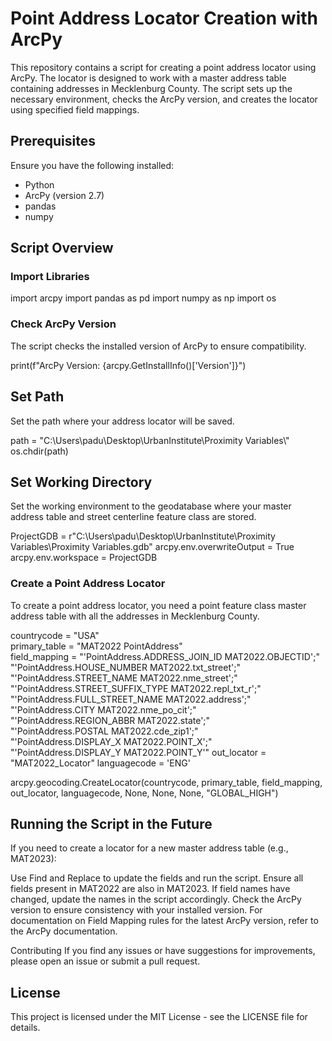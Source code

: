 # Point Address Locator Creation with ArcPy

This repository contains a script for creating a point address locator using ArcPy. The locator is designed to work with a master address table containing addresses in Mecklenburg County. The script sets up the necessary environment, checks the ArcPy version, and creates the locator using specified field mappings.

## Prerequisites

Ensure you have the following installed:

- Python
- ArcPy (version 2.7)
- pandas
- numpy

## Script Overview

### Import Libraries


import arcpy 
import pandas as pd 
import numpy as np
import os

### Check ArcPy Version
The script checks the installed version of ArcPy to ensure compatibility.

print(f"ArcPy Version: {arcpy.GetInstallInfo()['Version']}")

## Set Path
Set the path where your address locator will be saved.

path = "C:\\Users\\padu\\Desktop\\UrbanInstitute\\Proximity Variables\\"
os.chdir(path)

## Set Working Directory
Set the working environment to the geodatabase where your master address table and street centerline feature class are stored.

ProjectGDB =  r"C:\\Users\\padu\\Desktop\\UrbanInstitute\\Proximity Variables\\Proximity Variables.gdb"
arcpy.env.overwriteOutput = True
arcpy.env.workspace = ProjectGDB

### Create a Point Address Locator
To create a point address locator, you need a point feature class master address table with all the addresses in Mecklenburg County.

countrycode = "USA"   
primary_table = "MAT2022 PointAddress"                       
field_mapping =   "'PointAddress.ADDRESS_JOIN_ID  MAT2022.OBJECTID';"\
                  "'PointAddress.HOUSE_NUMBER MAT2022.txt_street';"\
                  "'PointAddress.STREET_NAME MAT2022.nme_street';"\
                  "'PointAddress.STREET_SUFFIX_TYPE MAT2022.repl_txt_r';"\
                  "'PointAddress.FULL_STREET_NAME MAT2022.address';"\
                  "'PointAddress.CITY MAT2022.nme_po_cit';"\
                  "'PointAddress.REGION_ABBR MAT2022.state';"\
                  "'PointAddress.POSTAL MAT2022.cde_zip1';"\
                  "'PointAddress.DISPLAY_X MAT2022.POINT_X';"\
                  "'PointAddress.DISPLAY_Y MAT2022.POINT_Y'"
out_locator = "MAT2022_Locator"
languagecode = 'ENG' 
                             
arcpy.geocoding.CreateLocator(countrycode, primary_table, field_mapping, out_locator, languagecode, None, None, None, "GLOBAL_HIGH")

## Running the Script in the Future
If you need to create a locator for a new master address table (e.g., MAT2023):

Use Find and Replace to update the fields and run the script.
Ensure all fields present in MAT2022 are also in MAT2023. If field names have changed, update the names in the script accordingly.
Check the ArcPy version to ensure consistency with your installed version.
For documentation on Field Mapping rules for the latest ArcPy version, refer to the ArcPy documentation.

Contributing
If you find any issues or have suggestions for improvements, please open an issue or submit a pull request.

## License
This project is licensed under the MIT License - see the LICENSE file for details.



